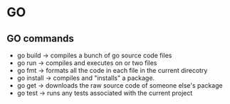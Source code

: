 # GO

## GO commands
- go build -> compiles a bunch of go source code files
- go run -> compiles and executes on or two files
- go fmt -> formats all the code in each file in the current direcotry
- go install -> compiles and "installs" a package.
- go get -> downloads the raw source code of someone else's package
- go test -> runs any tests associated with the current project
